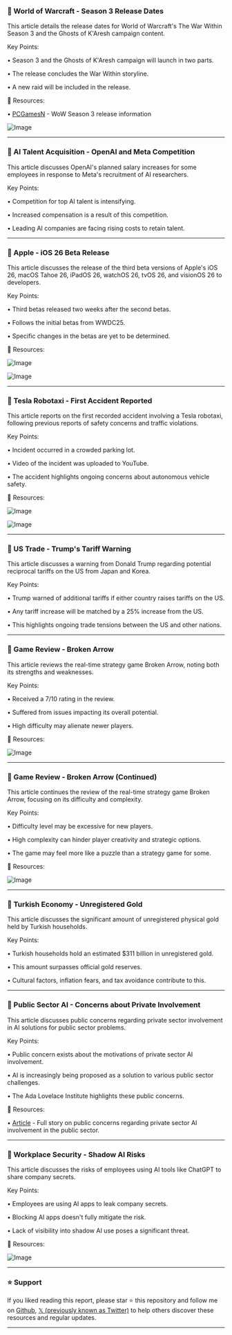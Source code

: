 ### 🤖 World of Warcraft - Season 3 Release Dates

This article details the release dates for World of Warcraft's The War Within Season 3 and the Ghosts of K'Aresh campaign content.

Key Points:

• Season 3 and the Ghosts of K'Aresh campaign will launch in two parts.

• The release concludes the War Within storyline.


• A new raid will be included in the release.


🔗 Resources:

• [PCGamesN](https://pcgamesn.com/world-of-warcraft/wow-11-2-release-date-season-3-ghosts-of-karesh…) - WoW Season 3 release information

![Image](https://pbs.twimg.com/media/GvSB1ceXQAAhrqm?format=jpg&name=small)


---
### 🤖 AI Talent Acquisition - OpenAI and Meta Competition

This article discusses OpenAI's planned salary increases for some employees in response to Meta's recruitment of AI researchers.

Key Points:

• Competition for top AI talent is intensifying.

• Increased compensation is a result of this competition.


• Leading AI companies are facing rising costs to retain talent.


---
### 🤖 Apple - iOS 26 Beta Release

This article discusses the release of the third beta versions of Apple's iOS 26, macOS Tahoe 26, iPadOS 26, watchOS 26, tvOS 26, and visionOS 26 to developers.

Key Points:

• Third betas released two weeks after the second betas.

•  Follows the initial betas from WWDC25.


• Specific changes in the betas are yet to be determined.


🔗 Resources:

![Image](https://pbs.twimg.com/media/GvRX70YWwAAs2w1?format=jpg&name=small)

![Image](https://pbs.twimg.com/media/GvRX70UXYAA_m1g?format=jpg&name=small)

---
### 🤖 Tesla Robotaxi - First Accident Reported

This article reports on the first recorded accident involving a Tesla robotaxi, following previous reports of safety concerns and traffic violations.

Key Points:

• Incident occurred in a crowded parking lot.

• Video of the incident was uploaded to YouTube.


• The accident highlights ongoing concerns about autonomous vehicle safety.


🔗 Resources:

![Image](https://pbs.twimg.com/media/GvRVIj9XQAAB4Sf?format=jpg&name=small)

![Image](https://pbs.twimg.com/amplify_video_thumb/1942270967339798528/img/NVSJ9c0dI2ESItl5.jpg)


---
### 🤖 US Trade - Trump's Tariff Warning

This article discusses a warning from Donald Trump regarding potential reciprocal tariffs on the US from Japan and Korea.

Key Points:

• Trump warned of additional tariffs if either country raises tariffs on the US.

• Any tariff increase will be matched by a 25% increase from the US.


• This highlights ongoing trade tensions between the US and other nations.


---
### 🤖 Game Review - Broken Arrow

This article reviews the real-time strategy game Broken Arrow, noting both its strengths and weaknesses.

Key Points:

•  Received a 7/10 rating in the review.

•  Suffered from issues impacting its overall potential.


• High difficulty may alienate newer players.


🔗 Resources:

![Image](https://pbs.twimg.com/media/GvRIF1LWAAESQuK?format=jpg&name=small)

---
### 🤖 Game Review - Broken Arrow (Continued)

This article continues the review of the real-time strategy game Broken Arrow, focusing on its difficulty and complexity.

Key Points:

•  Difficulty level may be excessive for new players.

•  High complexity can hinder player creativity and strategic options.


•  The game may feel more like a puzzle than a strategy game for some.


🔗 Resources:

![Image](https://pbs.twimg.com/media/GvRJCfyWAAg1ZTR?format=jpg&name=small)

---
### 🤖 Turkish Economy - Unregistered Gold

This article discusses the significant amount of unregistered physical gold held by Turkish households.

Key Points:

• Turkish households hold an estimated $311 billion in unregistered gold.

• This amount surpasses official gold reserves.


• Cultural factors, inflation fears, and tax avoidance contribute to this.



---
### 🤖 Public Sector AI - Concerns about Private Involvement

This article discusses public concerns regarding private sector involvement in AI solutions for public sector problems.

Key Points:

• Public concern exists about the motivations of private sector AI involvement.

• AI is increasingly being proposed as a solution to various public sector challenges.


• The Ada Lovelace Institute highlights these public concerns.


🔗 Resources:

• [Article](https://buff.ly/w2eJuaG) - Full story on public concerns regarding private sector AI involvement in the public sector.


---
### 🤖 Workplace Security - Shadow AI Risks

This article discusses the risks of employees using AI tools like ChatGPT to share company secrets.

Key Points:

• Employees are using AI apps to leak company secrets.

• Blocking AI apps doesn't fully mitigate the risk.


• Lack of visibility into shadow AI use poses a significant threat.



🔗 Resources:

![Image](https://pbs.twimg.com/media/GvP9oI2XwAAw5Up?format=jpg&name=small)


---

### ⭐️ Support

If you liked reading this report, please star ⭐️ this repository and follow me on [Github](https://github.com/Drix10), [𝕏 (previously known as Twitter)](https://x.com/DRIX_10_) to help others discover these resources and regular updates.

---